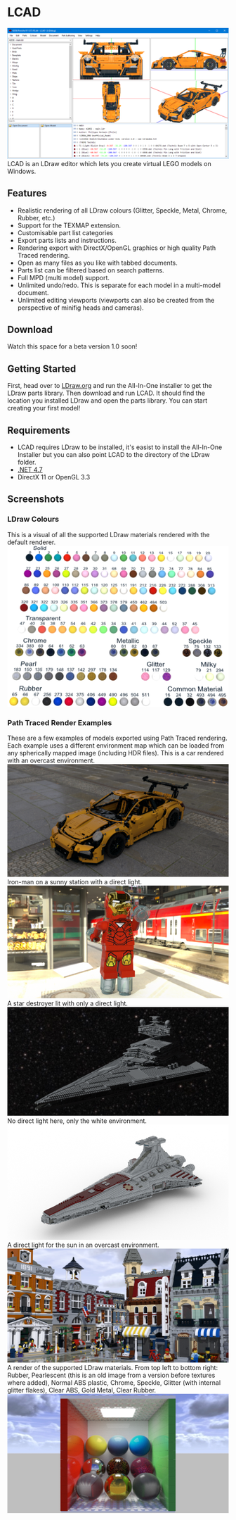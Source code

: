 # LCAD
![Main Window](main.png "Main Window")
LCAD is an LDraw editor which lets you create virtual LEGO models on Windows.

## Features
- Realistic rendering of all LDraw colours (Glitter, Speckle, Metal, Chrome, Rubber, etc.)
- Support for the TEXMAP extension.
- Customisable part list categories
- Export parts lists and instructions.
- Rendering export with DirectX/OpenGL graphics or high quality Path Traced rendering.
- Open as many files as you like with tabbed documents.
- Parts list can be filtered based on search patterns.
- Full MPD (multi model) support.
- Unlimited undo/redo. This is separate for each model in a multi-model document.
- Unlimited editing viewports (viewports can also be created from the perspective of minifig heads and cameras).

## Download
Watch this space for a beta version 1.0 soon!

## Getting Started
First, head over to [LDraw.org](http://www.ldraw.org/) and run the All-In-One installer to get the LDraw parts library.
Then download and run LCAD. It should find the location you installed LDraw and open the parts library. You can start creating your first model!

## Requirements
- LCAD requires LDraw to be installed, it's easist to install the All-In-One Installer but you can also point LCAD to the directory of the LDraw folder.
- [.NET 4.7](https://www.microsoft.com/en-us/download/details.aspx?id=55170)
- DirectX 11 or OpenGL 3.3

## Screenshots
### LDraw Colours
This is a visual of all the supported LDraw materials rendered with the default renderer.
![](colours.png)
### Path Traced Render Examples
These are a few examples of models exported using Path Traced rendering. Each example uses a different environment map which can be loaded from any spherically mapped image (including HDR files).
This is a car rendered with an overcast environment.
![](42056.png)
Iron-man on a sunny station with a direct light.
![](ironman.png)
A star destroyer lit with only a direct light.
![](ISD.png)
No direct light here, only the white environment.
![](venator.png)
A direct light for the sun in an overcast environment.
![](town.png)
A render of the supported LDraw materials. From top left to bottom right: Rubber, Pearlescent (this is an old image from a version before textures where added), Normal ABS plastic, Chrome, Speckle, Glitter (with internal glitter flakes), Clear ABS, Gold Metal, Clear Rubber.
![](cornell.png)
